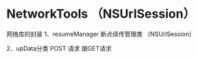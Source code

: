 # NetworkTools （NSUrlSession）
网络库的封装 
1、resumeManager 
断点续传管理类 （NSUrlSession）

2、upData分类
POST 请求 跟GET请求
